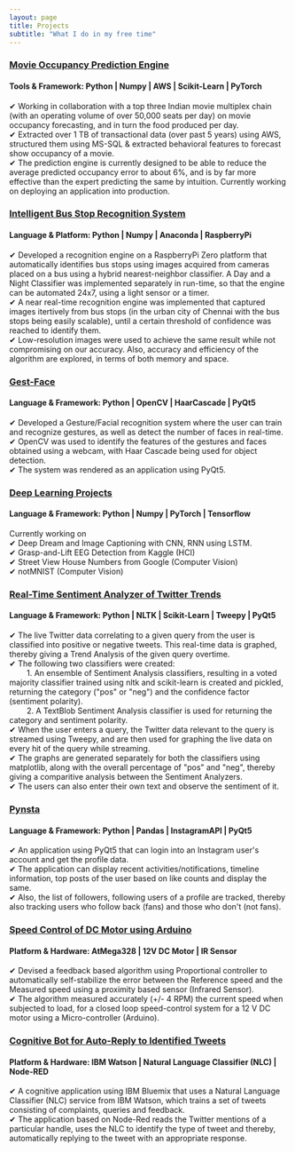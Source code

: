 ```yaml
---
layout: page
title: Projects
subtitle: "What I do in my free time"
---
```


### <span class="fa fa-file about-icon"></span> <u>Movie Occupancy Prediction Engine</u>
#### Tools & Framework: Python | Numpy | AWS | Scikit-Learn | PyTorch
✔ Working in collaboration with a top three Indian movie multiplex chain (with an operating volume of over 50,000 seats per day) on movie occupancy forecasting, and in turn the food produced per day.<br>
✔ Extracted over 1 TB of transactional data (over past 5 years) using AWS, structured them using MS-SQL & extracted behavioral features to
forecast show occupancy of a movie.<br>
✔ The prediction engine is currently designed to be able to reduce the average predicted occupancy error to about 6%, and is by far more effective than the expert predicting the same by intuition. Currently working on deploying an application into production.<br>

### <span class="fa fa-file about-icon"></span> [<u>Intelligent Bus Stop Recognition System</u>](https://github.com/gauthamkrishna-g/Intelligent-Bus-Stop-Recognition-System)
#### Language & Platform: Python | Numpy | Anaconda | RaspberryPi
✔ Developed a recognition engine on a RaspberryPi Zero platform that automatically identifies bus stops using images acquired from cameras placed on a bus using a hybrid nearest-neighbor classifier. A Day and a Night Classifier was implemented separately in run-time, so that the engine can be automated 24x7, using a light sensor or a timer.<br>
✔ A near real-time recognition engine was implemented that captured images itertively from bus stops (in the urban city of Chennai with the bus stops being easily scalable), until a certain threshold of confidence was reached to identify them.<br>
✔ Low-resolution images were used to achieve the same result while not compromising on our accuracy. Also, accuracy and efficiency of the algorithm are explored, in terms of both memory and space.<br>

### <span class="fa fa-file about-icon"></span> <u>Gest-Face</u>
#### Language & Framework: Python | OpenCV | HaarCascade | PyQt5
✔ Developed a Gesture/Facial recognition system where the user can train and recognize gestures, as well as detect the number of faces in real-time.<br>
✔ OpenCV was used to identify the features of the gestures and faces obtained using a webcam, with Haar Cascade being used for object detection.<br>
✔ The system was rendered as an application using PyQt5.<br>

### <span class="fa fa-file about-icon"></span> <u>Deep Learning Projects</u>
#### Language & Framework: Python | Numpy | PyTorch | Tensorflow
Currently working on<br>
✔ Deep Dream and Image Captioning with CNN, RNN using LSTM.<br>
✔ Grasp-and-Lift EEG Detection from Kaggle (HCI)<br>
✔ Street View House Numbers from Google (Computer Vision)<br>
✔ notMNIST (Computer Vision)<br>

### <span class="fa fa-file about-icon"></span> [<u>Real-Time Sentiment Analyzer of Twitter Trends</u>](https://github.com/gauthamkrishna-g/Real-Time-Sentiment-Analyzer-of-Twitter-Trends)
#### Language & Framework: Python | NLTK | Scikit-Learn | Tweepy | PyQt5
✔ The live Twitter data correlating to a given query from the user is classified into positive or negative tweets. This real-time data is graphed, thereby giving a Trend Analysis of the given query overtime.<br>
✔ The following two classifiers were created:<br>
&nbsp;&nbsp;&nbsp;&nbsp;&nbsp;&nbsp;&nbsp;&nbsp;1. An ensemble of Sentiment Analysis classifiers, resulting in a voted majority classifier trained using nltk and scikit-learn is created and pickled, returning the category ("pos" or "neg") and the confidence factor (sentiment polarity).<br>
&nbsp;&nbsp;&nbsp;&nbsp;&nbsp;&nbsp;&nbsp;&nbsp;2. A TextBlob Sentiment Analysis classifier is used for returning the category and sentiment polarity.<br>
✔ When the user enters a query, the Twitter data relevant to the query is streamed using Tweepy, and are then used for graphing the live data on every hit of the query while streaming.<br>
✔ The graphs are generated separately for both the classifiers using matplotlib, along with the overall percentage of "pos" and "neg", thereby giving a comparitive analysis between the Sentiment Analyzers.<br>
✔ The users can also enter their own text and observe the sentiment of it.<br>

### <span class="fa fa-file about-icon"></span> <u>Pynsta</u>
#### Language & Framework: Python | Pandas | InstagramAPI | PyQt5
✔ An application using PyQt5 that can login into an Instagram user's account and get the profile data.<br>
✔ The application can display recent activities/notifications, timeline information, top posts of the user based on like counts and display the same.<br>
✔ Also, the list of followers, following users of a profile are tracked, thereby also tracking users who follow back (fans) and those who don't (not fans).<br>

### <span class="fa fa-file about-icon"></span> <u>Speed Control of DC Motor using Arduino</u>
#### Platform & Hardware: AtMega328 | 12V DC Motor | IR Sensor
✔ Devised a feedback based algorithm using Proportional controller to automatically self-stabilize the error between the Reference speed and the Measured speed using a proximity based sensor (Infrared Sensor).<br>
✔ The algorithm measured accurately (+/- 4 RPM) the current speed when subjected to load, for a closed loop speed-control system for a 12 V DC motor using a Micro-controller (Arduino).<br>

### <span class="fa fa-file about-icon"></span> <u>Cognitive Bot for Auto-Reply to Identified Tweets</u>
#### Platform & Hardware: IBM Watson | Natural Language Classifier (NLC) | Node-RED
✔ A cognitive application using IBM Bluemix that uses a Natural Language Classifier (NLC) service from IBM Watson, which trains a set of tweets consisting of complaints, queries and feedback.<br>
✔ The application based on Node-Red reads the Twitter mentions of a particular handle, uses the NLC to identify the type of tweet and thereby, automatically replying to the tweet with an appropriate response.<br>
